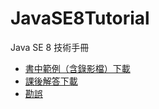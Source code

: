 JavaSE8Tutorial
===============

Java SE 8 技術手冊

- [書中範例（含錄影檔）下載](http://dlcenter.gotop.com.tw/SampleFiles/ACL042200/download/javase8_techbook_resources.zip)
- [課後解答下載](http://openhome.cc/upload/javase8-exercises.zip)
- [勘誤](errata.md)

